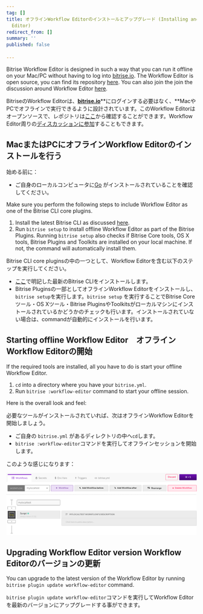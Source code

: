 ```yaml
---
tag: []
title: オフラインWorkflow Editorのインストールとアップグレード (Installing and upgrading the offline Workflow
  Editor)
redirect_from: []
summary: ''
published: false

---
```

Bitrise Workflow Editor is designed in such a way that you can run it offline on your Mac/PC without having to log into [bitrise.io](https://www.bitrise.io/). The Workflow Editor is open source, you can find its repository [here](https://github.com/bitrise-io/bitrise-workflow-editor). You can also join the join the discussion around Workflow Editor [here](https://discuss.bitrise.io/t/workflow-editor-v2-open-source-offline-workflow-editor/39).

BitriseのWorkflow Editorは、[**bitrise.io**](http://bitrise.io)**にログインする必要はなく、**MacやPCでオフラインで実行できるように設計されています。このWorkflow Editorはオープンソースで、レポジトリは[ここ]()から確認することができます。Workflow Editor周りの[ディスカッションに参加](https://discuss.bitrise.io/t/workflow-editor-v2-open-source-offline-workflow-editor/39)することもできます。

## **MacまたはPCにオフラインWorkflow Editorのインストールを行う**

始める前に：

* ご自身のローカルコンピュータに[Go](https://golang.org/) がインストールされていることを確認してください。

Make sure you perform the following steps to include Workflow Editor as one of the Bitrise CLI core plugins.

1. Install the latest Bitrise CLI as discussed [here](/bitrise-cli/installation/).
2. Run `bitrise setup` to install offline Workflow Editor as part of the Bitrise Plugins. Running `bitrise setup` also checks if Bitrise Core tools, OS X tools, Bitrise Plugins and Toolkits are installed on your local machine. If not, the command will automatically install them.

Bitrise CLI core pluginsの中の一つとして、Workflow Editorを含む以下のステップを実行してください。

* [ここ](/bitrise-cli/installation/)で明記した最新のBitrise CLIをインストールします。
* Bitrise Pluginsの一部としてオフラインWorkflow Editorをインストールし、`bitrise setup`を実行します。`bitrise setup` を実行することでBitrise Core ツール・OS Xツール・Bitrise PluginsやToolkitsがローカルマシンにインストールされているかどうかのチェックも行います。インストールされていない場合は、commandが自動的にインストールを行います。

## Starting offline Workflow Editor　**オフラインWorkflow Editorの開始**

If the required tools are installed, all you have to do is start your offline Workflow Editor.

1. `cd` into a directory where you have your `bitrise.yml`.
2. Run `bitrise :workflow-editor` command to start your offline session.

Here is the overall look and feel:

必要なツールがインストールされていれば、次はオフラインWorkflow Editorを開始しましょう。

* ご自身の `bitrise.yml` があるディレクトリの中へ`cd`します。
* `bitrise :workflow-editor`コマンドを実行してオフラインセッションを開始します。

このような感じになります：

![](/img/offline-workflow-editor.png)

## Upgrading Workflow Editor version **Workflow Editorのバージョンの更新**

You can upgrade to the latest version of the Workflow Editor by running `bitrise plugin update workflow-editor` command.

`bitrise plugin update workflow-editor`コマンドを実行してWorkflow Editorを最新のバージョンにアップグレードする事ができます。